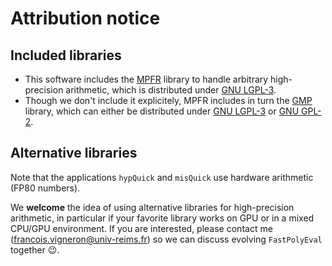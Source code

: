# Attribution notice

## Included libraries

- This software includes the [MPFR](https://www.mpfr.org) library to handle arbitrary high-precision arithmetic,
which is distributed under [GNU LGPL-3](https://www.gnu.org/licenses/lgpl-3.0.html).
- Though we don't include it explicitely, MPFR includes in turn the [GMP](https://gmplib.org) library,
which can either be distributed under [GNU LGPL-3](https://www.gnu.org/licenses/lgpl-3.0.html)
or [GNU GPL-2](https://www.gnu.org/licenses/old-licenses/gpl-2.0.html).

## Alternative libraries

Note that the applications `hypQuick` and `misQuick` use hardware arithmetic (FP80 numbers).

We **welcome** the idea of using alternative libraries for high-precision arithmetic, in particular if your
favorite library works on GPU or in a mixed CPU/GPU environment. If you are interested, please contact me
(<francois.vigneron@univ-reims.fr>) so we can discuss evolving `FastPolyEval` together :wink:.
